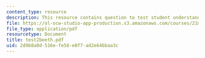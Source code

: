 ```yaml
---
content_type: resource
description: This resource contains question to test student understanding.
file: https://ol-ocw-studio-app-production.s3.amazonaws.com/courses/21m-302-harmony-and-counterpoint-ii-spring-2005/2d9b8a0d516efe58e0f7ad2e64bbaa3c_test2beeth.pdf
file_type: application/pdf
resourcetype: Document
title: test2beeth.pdf
uid: 2d9b8a0d-516e-fe58-e0f7-ad2e64bbaa3c
---
```

